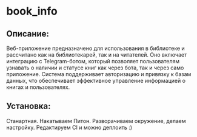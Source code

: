 # book_info



## Описание:

Веб-приложение предназначено для использования в библиотеке и рассчитано как на библиотекарей, так и на читателей. Оно включает интеграцию с Telegram-ботом, который позволяет пользователям узнавать о наличии и статусе книг как через бота, так и через само приложение. Система поддерживает авторизацию и привязку к базам данных, что обеспечивает эффективное управление информацией о книгах и пользователях. 

## Установка: 
Станартная. Накатываем Питон. Разворачиваем окружение, делаем настройку. Редактируем CI и можно деплоить :)
